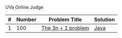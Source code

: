 UVa Online Judge

|#|Number|Problem Title|Solution|
|---|-----|--------|----------|
|1|100|[The 3n + 1 problem](http://uva.onlinejudge.org/index.php?option=com_onlinejudge&amp;Itemid=8&amp;category=24&amp;page=show_problem&amp;problem=36)|[Java]()|
